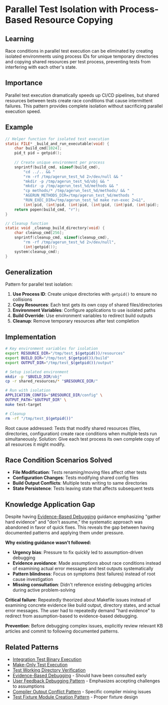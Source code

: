 # Parallel Test Isolation with Process-Based Resource Copying

## Learning
Race conditions in parallel test execution can be eliminated by creating isolated environments using process IDs for unique temporary directories and copying shared resources per test process, preventing tests from interfering with each other's state.

## Importance
Parallel test execution dramatically speeds up CI/CD pipelines, but shared resources between tests create race conditions that cause intermittent failures. This pattern provides complete isolation without sacrificing parallel execution speed.

## Example
```c
// Helper function for isolated test execution
static FILE* _build_and_run_executable(void) {
    char build_cmd[1024];
    pid_t pid = getpid();
    
    // Create unique environment per process
    snprintf(build_cmd, sizeof(build_cmd), 
        "cd ../.. && "
        "rm -rf /tmp/agerun_test_%d 2>/dev/null && "
        "mkdir -p /tmp/agerun_test_%d/obj && "
        "mkdir -p /tmp/agerun_test_%d/methods && "
        "cp methods/* /tmp/agerun_test_%d/methods/ && "
        "AGERUN_METHODS_DIR=/tmp/agerun_test_%d/methods "
        "RUN_EXEC_DIR=/tmp/agerun_test_%d make run-exec 2>&1", 
        (int)pid, (int)pid, (int)pid, (int)pid, (int)pid, (int)pid);
    return popen(build_cmd, "r");
}

// Cleanup function
static void _cleanup_build_directory(void) {
    char cleanup_cmd[256];
    snprintf(cleanup_cmd, sizeof(cleanup_cmd), 
        "rm -rf /tmp/agerun_test_%d 2>/dev/null", 
        (int)getpid());
    system(cleanup_cmd);
}
```

## Generalization
Pattern for parallel test isolation:
1. **Use Process ID**: Create unique directories with `getpid()` to ensure no collisions
2. **Copy Resources**: Each test gets its own copy of shared files/directories
3. **Environment Variables**: Configure applications to use isolated paths
4. **Build Override**: Use environment variables to redirect build outputs
5. **Cleanup**: Remove temporary resources after test completion

## Implementation
```bash
# Key environment variables for isolation
export RESOURCE_DIR="/tmp/test_$(getpid())/resources"
export BUILD_DIR="/tmp/test_$(getpid())/build"
export OUTPUT_DIR="/tmp/test_$(getpid())/output"

# Setup isolated environment
mkdir -p "$BUILD_DIR/obj"
cp -r shared_resources/* "$RESOURCE_DIR/"

# Run with isolation
APPLICATION_CONFIG="$RESOURCE_DIR/config" \
OUTPUT_PATH="$OUTPUT_DIR" \
make test-target

# Cleanup
rm -rf "/tmp/test_$(getpid())"
```

Root cause addressed: Tests that modify shared resources (files, directories, configuration) create race conditions when multiple tests run simultaneously. Solution: Give each test process its own complete copy of all resources it might modify.

## Race Condition Scenarios Solved
- **File Modification**: Tests renaming/moving files affect other tests
- **Configuration Changes**: Tests modifying shared config files
- **Build Output Conflicts**: Multiple tests writing to same directories
- **State Persistence**: Tests leaving state that affects subsequent tests

## Knowledge Application Gap
Despite having [Evidence-Based Debugging](evidence-based-debugging.md) guidance emphasizing "gather hard evidence" and "don't assume," the systematic approach was abandoned in favor of quick fixes. This reveals the gap between having documented patterns and applying them under pressure.

**Why existing guidance wasn't followed:**
- **Urgency bias**: Pressure to fix quickly led to assumption-driven debugging
- **Evidence avoidance**: Made assumptions about race conditions instead of examining actual error messages and test outputs systematically  
- **Pattern blindness**: Focus on symptoms (test failures) instead of root cause investigation
- **Missing consultation**: Didn't reference existing debugging articles during active problem-solving

**Critical failure**: Repeatedly theorized about Makefile issues instead of examining concrete evidence like build output, directory states, and actual error messages. The user had to repeatedly demand "hard evidence" to redirect from assumption-based to evidence-based debugging.

**Prevention**: Before debugging complex issues, explicitly review relevant KB articles and commit to following documented patterns.

## Related Patterns
- [Integration Test Binary Execution](integration-test-binary-execution.md)
- [Make-Only Test Execution](make-only-test-execution.md)
- [Test Working Directory Verification](test-working-directory-verification.md)
- [Evidence-Based Debugging](evidence-based-debugging.md) - Should have been consulted early
- [User Feedback Debugging Pattern](user-feedback-debugging-pattern.md) - Emphasizes accepting challenges to assumptions
- [Compiler Output Conflict Pattern](compiler-output-conflict-pattern.md) - Specific compiler mixing issues
- [Test Fixture Module Creation Pattern](test-fixture-module-creation-pattern.md) - Proper fixture design